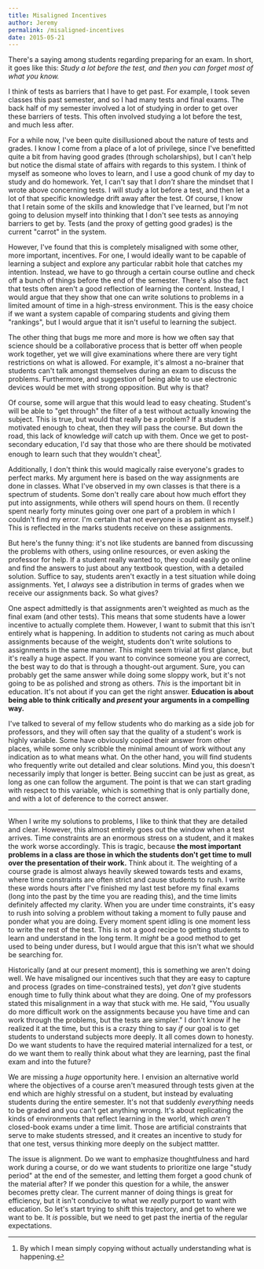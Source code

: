```yaml
---
title: Misaligned Incentives
author: Jeremy
permalink: /misaligned-incentives
date: 2015-05-21
---
```


There's a saying among students regarding preparing for an exam. In short, it goes like this: *Study a lot before the test, and then you can forget most of what you know.*

I think of tests as barriers that I have to get past. For example, I took seven classes this past semester, and so I had many tests and final exams. The back half of my semester involved a lot of studying in order to get over these barriers of tests. This often involved studying a lot before the test, and much less after.

For a while now, I've been quite disillusioned about the nature of tests and grades. I know I come from a place of a lot of privilege, since I've benefitted quite a bit from having good grades (through scholarships), but I can't help but notice the dismal state of affairs with regards to this system. I think of myself as someone who loves to learn, and I use a good chunk of my day to study and do homework. Yet, I can't say that I *don't* share the mindset that I wrote above concerning tests. I will study a lot before a test, and then let a lot of that specific knowledge drift away after the test. Of course, I know that I retain some of the skills and knowledge that I've learned, but I'm not going to delusion myself into thinking that I don't see tests as annoying barriers to get by. Tests (and the proxy of getting good grades) is the current "carrot" in the system.

However, I've found that this is completely misaligned with some other, more important, incentives. For one, I would ideally want to be capable of learning a subject and explore any particular rabbit hole that catches my intention. Instead, we have to go through a certain course outline and check off a bunch of things before the end of the semester. There's also the fact that tests often aren't a good reflection of learning the content. Instead, I would argue that they show that one can write solutions to problems in a limited amount of time in a high-stress environment. This is the easy choice if we want a system capable of comparing students and giving them "rankings", but I would argue that it isn't useful to learning the subject.

The other thing that bugs me more and more is how we often say that science should be a collaborative process that is better off when people work together, yet we will give examinations where there are very tight restrictions on what is allowed. For example, it's almost a no-brainer that students can't talk amongst themselves during an exam to discuss the problems. Furthermore, and suggestion of being able to use electronic devices would be met with strong opposition. But why is that?

Of course, some will argue that this would lead to easy cheating. Student's will be able to "get through" the filter of a test without actually knowing the subject. This is true, but would that really be a problem? If a student is motivated enough to cheat, then they will pass the course. But down the road, this lack of knowledge *will* catch up with them. Once we get to post-secondary education, I'd say that those who are there should be motivated enough to learn such that they wouldn't cheat[^1].

Additionally, I don't think this would magically raise everyone's grades to perfect marks. My argument here is based on the way assignments are done in classes. What I've observed in my own classes is that there is a spectrum of students. Some don't really care about how much effort they put into assignments, while others will spend hours on them. (I recently spent nearly forty minutes going over one part of a problem in which I couldn't find my error. I'm certain that not everyone is as patient as myself.) This is reflected in the marks students receive on these assignments.

But here's the funny thing: it's not like students are banned from discussing the problems with others, using online resources, or even asking the professor for help. If a student really wanted to, they could easily go online and find the answers to just about any textbook question, with a detailed solution. Suffice to say, students aren't exactly in a test situation while doing assignments. Yet, I *always* see a distribution in terms of grades when we receive our assignments back. So what gives?

One aspect admittedly is that assignments aren't weighted as much as the final exam (and other tests). This means that some students have a lower incentive to actually complete them. However, I want to submit that this isn't entirely what is happening. In addition to students not caring as much about assignments because of the weight, students don't write solutions to assignments in the same manner. This might seem trivial at first glance, but it's really a huge aspect. If you want to convince someone you are correct, the best way to do that is through a thought-out argument. Sure, you can probably get the same answer while doing some sloppy work, but it's not going to be as polished and strong as others. *This* is the important bit in education. It's not about if you can get the right answer. **Education is about being able to think critically and *present* your arguments in a compelling way.**

I've talked to several of my fellow students who do marking as a side job for professors, and they will often say that the quality of a student's work is highly variable. Some have obviously copied their answer from other places, while some only scribble the minimal amount of work without any indication as to what means what. On the other hand, you will find students who frequently write out detailed and clear solutions. Mind you, this doesn't necessarily imply that longer is better. Being succint can be just as great, as long as one can follow the argument. The point is that we can start grading with respect to this variable, which is something that is only partially done, and with a lot of deference to the correct answer.

---

When I write my solutions to problems, I like to think that they are detailed and clear. However, this almost entirely goes out the window when a test arrives. Time constraints are an enormous stress on a student, and it makes the work worse accordingly. This is tragic, because **the most important problems in a class are those in which the students don't get time to mull over the presentation of their work.** Think about it. The weighting of a course grade is almost always heavily skewed towards tests and exams, where time constraints are often strict and cause students to rush. I write these words hours after I've finished my last test before my final exams (long into the past by the time you are reading this), and the time limits definitely affected my clarity. When you are under time constraints, it's easy to rush into solving a problem without taking a moment to fully pause and ponder what you are doing. Every moment spent idling is one moment less to write the rest of the test. This is not a good recipe to getting students to learn and understand in the long term. It *might* be a good method to get used to being under duress, but I would argue that this isn't what we should be searching for.

Historically (and at our present moment), this is something we aren't doing well. We have misaligned our incentives such that they are easy to capture and process (grades on time-constrained tests), yet *don't* give students enough time to fully think about what they are doing. One of my professors stated this misalignment in a way that stuck with me. He said, "You usually do more difficult work on the assignments because you have time and can work through the problems, but the tests are simpler." I don't know if he realized it at the time, but this is a crazy thing to say *if* our goal is to get students to understand subjects more deeply. It all comes down to honesty. Do we want students to have the required material internalized for a test, or do we want them to really think about what they are learning, past the final exam and into the future?

We are missing a *huge* opportunity here. I envision an alternative world where the objectives of a course aren't measured through tests given at the end which are highly stressful on a student, but instead by evaluating students during the entire semester. It's not that suddenly *everything* needs to be graded and you can't get anything wrong. It's about replicating the kinds of environments that reflect learning in the world, which *aren't* closed-book exams under a time limit. Those are artificial constraints that serve to make students stressed, and it creates an incentive to study for that one test, versus thinking more deeply on the subject mattter.

The issue is alignment. Do we want to emphasize thoughtfulness and hard work during a course, or do we want students to prioritize one large "study period" at the end of the semester, and letting them forget a good chunk of the material after? If we ponder this question for a while, the answer becomes pretty clear. The current manner of doing things is great for efficiency, but it isn't conducive to what we *really* purport to want with education. So let's start trying to shift this trajectory, and get to where we want to be. It *is* possible, but we need to get past the inertia of the regular expectations.

[^1]: By which I mean simply copying without actually understanding what is happening.


